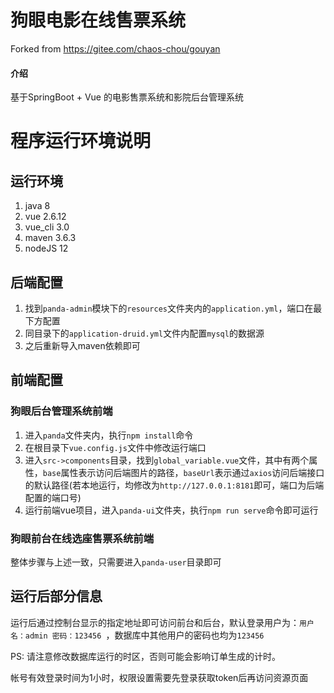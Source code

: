 # 狗眼电影在线售票系统

Forked from https://gitee.com/chaos-chou/gouyan

#### 介绍
基于SpringBoot + Vue 的电影售票系统和影院后台管理系统

# 程序运行环境说明

## 运行环境

1. java 8
2. vue 2.6.12
3. vue_cli 3.0
4. maven 3.6.3
5. nodeJS 12

## 后端配置

1. 找到`panda-admin`模块下的`resources`文件夹内的`application.yml`，端口在最下方配置
2. 同目录下的`application-druid.yml`文件内配置`mysql`的数据源
3. 之后重新导入maven依赖即可

## 前端配置

### 狗眼后台管理系统前端

1. 进入`panda`文件夹内，执行`npm install`命令
2. 在根目录下`vue.config.js`文件中修改运行端口
3. 进入`src->components`目录，找到`global_variable.vue`文件，其中有两个属性，`base`属性表示访问后端图片的路径，`baseUrl`表示通过`axios`访问后端接口的默认路径(若本地运行，均修改为`http://127.0.0.1:8181`即可，端口为后端配置的端口号)
4. 运行前端vue项目，进入`panda-ui`文件夹，执行`npm run serve`命令即可运行

### 狗眼前台在线选座售票系统前端

整体步骤与上述一致，只需要进入`panda-user`目录即可

## 运行后部分信息

运行后通过控制台显示的指定地址即可访问前台和后台，默认登录用户为：`用户名：admin 密码：123456 `，数据库中其他用户的密码也均为`123456`

PS: 请注意修改数据库运行的时区，否则可能会影响订单生成的计时。

帐号有效登录时间为1小时，权限设置需要先登录获取token后再访问资源页面
